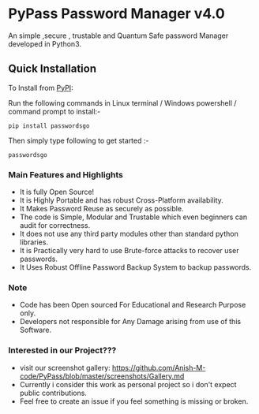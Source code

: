 # PyPass Password Manager v4.0

<p>An simple ,secure , trustable and Quantum Safe password Manager developed in Python3.</p>

Quick Installation
------------------

To Install from [PyPI](https://pypi.org/project/passwordsgo/):

Run the following commands in Linux terminal / Windows powershell / command prompt to install:-

```
pip install passwordsgo
```
Then simply type following to get started :-

```
passwordsgo
```
 
 ### Main Features and Highlights
 * It is fully Open Source!
 * It is Highly Portable and has robust Cross-Platform availability.
 * It Makes Password Reuse as securely as possible.
 * The code is Simple, Modular and Trustable which even beginners can audit for correctness.
 * It does not use any third party modules other than standard python libraries.
 * It is Practically very hard to use Brute-force attacks to recover user passwords.
 * It Uses Robust Offline Password Backup System to backup passwords. 
 
 
 ### Note
 * Code has been Open sourced For Educational and Research Purpose only.
 * Developers not responsible for Any Damage arising from use of this Software.
 
 ### Interested in our Project???
 * visit our screenshot gallery: https://github.com/Anish-M-code/PyPass/blob/master/screenshots/Gallery.md
 * Currently i consider this work as personal project so i don't expect public contributions.
 * Feel free to create an issue if you feel something is missing or broken.
 




